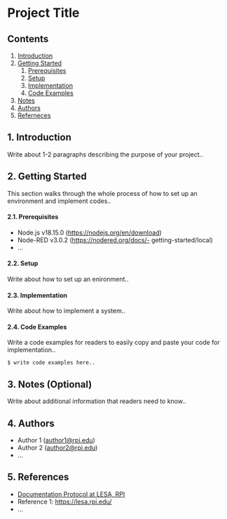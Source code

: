 # Project Title

## Contents
1. [Introduction](#introduction)
2. [Getting Started](#gettingStarted)
   1. [Prerequisites](#prerequisites)
   2. [Setup](#setup)
   3. [Implementation](#implementation)
   4. [Code Examples](#codeExamples)
3. [Notes](#notes)
4. [Authors](#authors)
5. [Referneces](#references)


<a name="introduction"></a>
## 1. Introduction
Write about 1-2 paragraphs describing the purpose of your project..

<a name="gettingStarted"></a>
## 2. Getting Started
This section walks through the whole process of how to set up an environment and implement codes..

<a name="prerequisites"></a>
#### 2.1. Prerequisites
- Node.js v18.15.0 (https://nodejs.org/en/download)
- Node-RED v3.0.2 (https://nodered.org/docs/- getting-started/local)
- ...

<a name="setup"></a>
#### 2.2. Setup
Write about how to set up an enironment..

<a name="implementation"></a>
#### 2.3. Implementation
Write about how to implement a system..

<a name="codeExamples"></a>
#### 2.4. Code Examples
Write a code examples for readers to easily copy and paste your code for implementation..

``` 
$ write code examples here..
```

<a name="notes"></a>
## 3. Notes (Optional)
Write about additional information that readers need to know..

<a name="authors"></a>
## 4. Authors
- Author 1 (author1@rpi.edu)
- Author 2 (author2@rpi.edu)
- ...

<a name="references"></a>
## 5. References
- [Documentation Protocol at LESA, RPI](/README.md)
- Reference 1: https://lesa.rpi.edu/
- ...
